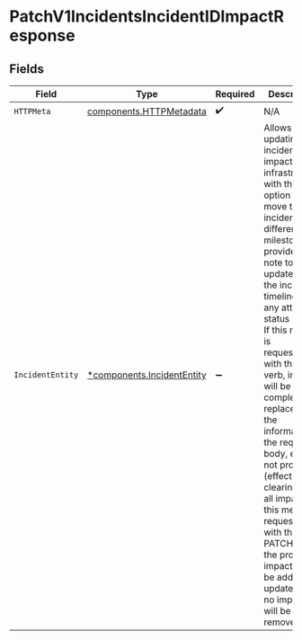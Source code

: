 # PatchV1IncidentsIncidentIDImpactResponse


## Fields

| Field                                                                                                                                                                                                                                                                                                                                                                                                                                                                                                                           | Type                                                                                                                                                                                                                                                                                                                                                                                                                                                                                                                            | Required                                                                                                                                                                                                                                                                                                                                                                                                                                                                                                                        | Description                                                                                                                                                                                                                                                                                                                                                                                                                                                                                                                     |
| ------------------------------------------------------------------------------------------------------------------------------------------------------------------------------------------------------------------------------------------------------------------------------------------------------------------------------------------------------------------------------------------------------------------------------------------------------------------------------------------------------------------------------- | ------------------------------------------------------------------------------------------------------------------------------------------------------------------------------------------------------------------------------------------------------------------------------------------------------------------------------------------------------------------------------------------------------------------------------------------------------------------------------------------------------------------------------- | ------------------------------------------------------------------------------------------------------------------------------------------------------------------------------------------------------------------------------------------------------------------------------------------------------------------------------------------------------------------------------------------------------------------------------------------------------------------------------------------------------------------------------- | ------------------------------------------------------------------------------------------------------------------------------------------------------------------------------------------------------------------------------------------------------------------------------------------------------------------------------------------------------------------------------------------------------------------------------------------------------------------------------------------------------------------------------- |
| `HTTPMeta`                                                                                                                                                                                                                                                                                                                                                                                                                                                                                                                      | [components.HTTPMetadata](../../models/components/httpmetadata.md)                                                                                                                                                                                                                                                                                                                                                                                                                                                              | :heavy_check_mark:                                                                                                                                                                                                                                                                                                                                                                                                                                                                                                              | N/A                                                                                                                                                                                                                                                                                                                                                                                                                                                                                                                             |
| `IncidentEntity`                                                                                                                                                                                                                                                                                                                                                                                                                                                                                                                | [*components.IncidentEntity](../../models/components/incidententity.md)                                                                                                                                                                                                                                                                                                                                                                                                                                                         | :heavy_minus_sign:                                                                                                                                                                                                                                                                                                                                                                                                                                                                                                              | Allows updating an incident's impacted infrastructure, with the option to<br/>move the incident into a different milestone and provide a note to update<br/>the incident timeline and any attached status pages. If this method is<br/>requested with the PUT verb, impacts will be completely replaced with the<br/>information in the request body, even if not provided (effectively clearing<br/>all impacts). If this method is requested with the PATCH verb, the provided<br/>impacts will be added or updated, but no impacts will be removed.<br/> |